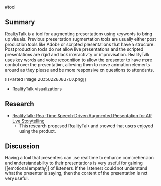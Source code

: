 #tool
## Summary
RealityTalk is a tool for augmenting presentations using keywords to bring up visuals. Previous presentation augmentation tools are usually either post production tools like Adobe or scripted presentations that have a structure. Post production tools do not allow live presentations and the scripted presentations are rigid and lack interactivity or improvisation. RealityTalk uses key words and voice recognition to allow the presenter to have more control over the presentation, allowing them to move animation elements around as they please and be more responsive on questions to attendants.

![[Pasted image 20250228083700.png]]
- RealityTalk visualizations
## Research
- [RealityTalk: Real-Time Speech-Driven Augmented Presentation for AR Live Storytelling](https://dl.acm.org/doi/pdf/10.1145/3526113.3545702)
	- This research proposed RealityTalk and showed that users enjoyed using the product.
## Discussion
Having a tool that presenters can use real time to enhance comprehension and understandability to their presentations is very useful for gaining [[emotional empathy]] of listeners. If the listeners could not understand what the presenter is saying, then the content of the presentation is not very useful. 
